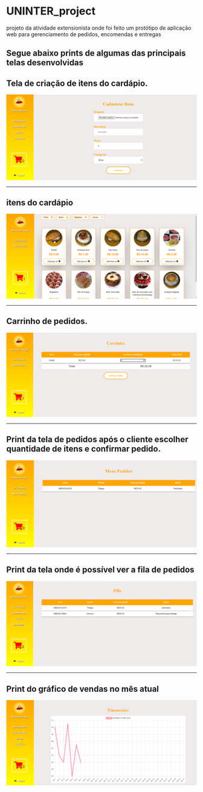 # UNINTER_project
projeto da atividade extensionista onde foi feito um protótipo de aplicação web para gerenciamento de pedidos, encomendas e entregas 

## Segue abaixo prints de algumas das principais telas desenvolvidas
## Tela de criação de itens do cardápio.

![Cadastro](https://github.com/thiagovodmr/UNINTER_project/blob/main/prints/cadastrar_itens.png)
<hr />

## itens do cardápio
![menu](https://github.com/thiagovodmr/UNINTER_project/blob/main/prints/ver_cardapio.png)
<hr />

## Carrinho de pedidos.

![carrinho](https://github.com/thiagovodmr/UNINTER_project/blob/main/prints/carrinho.png)
<hr />

## Print da tela de pedidos após o cliente escolher quantidade de itens e confirmar pedido.

![Meus pedidos](https://github.com/thiagovodmr/UNINTER_project/blob/main/prints/Meus%20Pedidos.png)
<hr />

## Print da tela onde é possível ver a fila de pedidos

![fila](https://github.com/thiagovodmr/UNINTER_project/blob/main/prints/Fila.png)
<hr />

## Print do gráfico de vendas no mês atual

![Grafico](https://github.com/thiagovodmr/UNINTER_project/blob/main/prints/Grafico.png)




